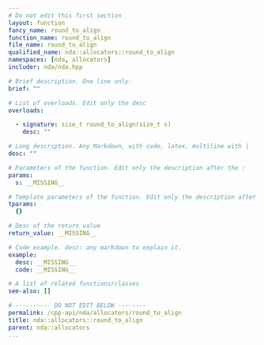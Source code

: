 ```yaml
---
# Do not edit this first section
layout: function
fancy_name: round_to_align
function_name: round_to_align
file_name: round_to_align
qualified_name: nda::allocators::round_to_align
namespaces: [nda, allocators]
includer: nda/nda.hpp

# Brief description. One line only.
brief: ""

# List of overloads. Edit only the desc
overloads:

  - signature: size_t round_to_align(size_t s)
    desc: ""

# Long description. Any Markdown, with code, latex, multiline with |
desc: ""

# Parameters of the function. Edit only the description after the :
params:
  s: __MISSING__

# Template parameters of the function. Edit only the description after the :
tparams:
  {}

# Desc of the return value
return_value: __MISSING__

# Code example. desc: any markdown to explain it.
example:
  desc: __MISSING__
  code: __MISSING__

# A list of related functions/classes
see-also: []

# ---------- DO NOT EDIT BELOW --------
permalink: /cpp-api/nda/allocators/round_to_align
title: nda::allocators::round_to_align
parent: nda::allocators
...
```




